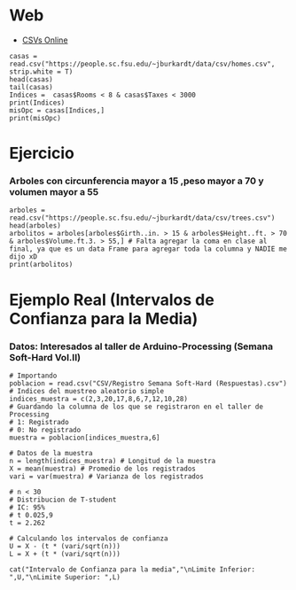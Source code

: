 # Web
- [CSVs Online](https://people.sc.fsu.edu/~jburkardt/data/csv/csv.html)
```
casas = read.csv("https://people.sc.fsu.edu/~jburkardt/data/csv/homes.csv",  strip.white = T)
head(casas)
tail(casas)
Indices =  casas$Rooms < 8 & casas$Taxes < 3000
print(Indices)
misOpc = casas[Indices,]
print(misOpc)
```

# Ejercicio
### Arboles con circunferencia mayor a 15 ,peso mayor a 70 y volumen mayor a 55
```
arboles = read.csv("https://people.sc.fsu.edu/~jburkardt/data/csv/trees.csv")
head(arboles)
arbolitos = arboles[arboles$Girth..in. > 15 & arboles$Height..ft. > 70 & arboles$Volume.ft.3. > 55,] # Falta agregar la coma en clase al final, ya que es un data Frame para agregar toda la columna y NADIE me dijo xD
print(arbolitos)
```

# Ejemplo Real (Intervalos de Confianza para la Media)
### Datos: Interesados al taller de Arduino-Processing (Semana Soft-Hard Vol.II)
```
# Importando
poblacion = read.csv("CSV/Registro Semana Soft-Hard (Respuestas).csv") 
# Indices del muestreo aleatorio simple
indices_muestra = c(2,3,20,17,8,6,7,12,10,28)
# Guardando la columna de los que se registraron en el taller de Processing
# 1: Registrado
# 0: No registrado
muestra = poblacion[indices_muestra,6]

# Datos de la muestra
n = length(indices_muestra) # Longitud de la muestra
X = mean(muestra) # Promedio de los registrados
vari = var(muestra) # Varianza de los registrados

# n < 30
# Distribucion de T-student 
# IC: 95%
# t 0.025,9
t = 2.262

# Calculando los intervalos de confianza
U = X - (t * (vari/sqrt(n)))
L = X + (t * (vari/sqrt(n)))

cat("Intervalo de Confianza para la media","\nLimite Inferior: ",U,"\nLimite Superior: ",L)
```